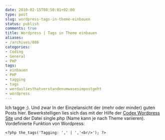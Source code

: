 ```yaml
---
date: 2010-02-15T08:50:01+02:00
type: post
slug: wordpress-tags-in-theme-einbauen
status: publish
comments: true
title: Wordpress | Tags in Theme einbauen
aliases:
- /archives/886
categories:
- Coding
- General
- PHP
tags:
- einbauen
- PHP
- tagging
- tags
- werdasliesthatverstandenumwasesimpostgeht
- wordpress
---
```


Ich tagge ;). Und zwar In der Einzelansicht der (mehr oder minder) guten Posts hier. Bewerkstelligen lies sich das mit der Hilfe der [Codex Wordpress Site](http://codex.wordpress.org/Template_Tags/the_tags) und der Datei single.php (Name kann je nach Theme variieren). Vordefinierte Funktion von Wordpress:
```
<?php the_tags('Tagging: ',' | ','<br/>'); ?>
```

